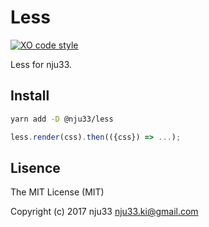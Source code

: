 # Less

[![XO code style](https://img.shields.io/badge/code_style-XO-5ed9c7.svg)](https://github.com/sindresorhus/xo)

Less for nju33.

## Install

```bash
yarn add -D @nju33/less
```

```js
less.render(css).then(({css}) => ...);
```

## Lisence

The MIT License (MIT)

Copyright (c) 2017 nju33 <nju33.ki@gmail.com>
